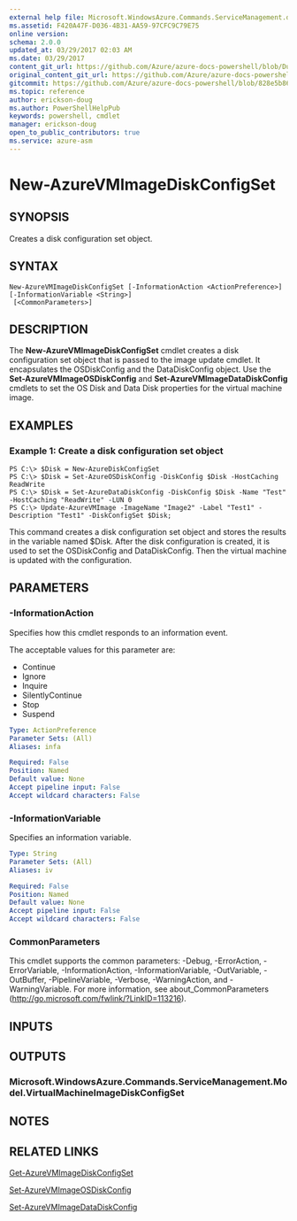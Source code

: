 ```yaml
---
external help file: Microsoft.WindowsAzure.Commands.ServiceManagement.dll-Help.xml
ms.assetid: F420A47F-D036-4B31-AA59-97CFC9C79E75
online version:
schema: 2.0.0
updated_at: 03/29/2017 02:03 AM
ms.date: 03/29/2017
content_git_url: https://github.com/Azure/azure-docs-powershell/blob/DuncanmaMSFT-patch-1/azureps-cmdlets-docs/ServiceManagement/Azure/v3.7.0/New-AzureVMImageDiskConfigSet.md
original_content_git_url: https://github.com/Azure/azure-docs-powershell/blob/DuncanmaMSFT-patch-1/azureps-cmdlets-docs/ServiceManagement/Azure/v3.7.0/New-AzureVMImageDiskConfigSet.md
gitcommit: https://github.com/Azure/azure-docs-powershell/blob/828e5b8648af6bdf3119ffe0cd409647f00de183
ms.topic: reference
author: erickson-doug
ms.author: PowerShellHelpPub
keywords: powershell, cmdlet
manager: erickson-doug
open_to_public_contributors: true
ms.service: azure-asm
---
```


# New-AzureVMImageDiskConfigSet

## SYNOPSIS
Creates a disk configuration set object.

## SYNTAX

```
New-AzureVMImageDiskConfigSet [-InformationAction <ActionPreference>] [-InformationVariable <String>]
 [<CommonParameters>]
```

## DESCRIPTION
The **New-AzureVMImageDiskConfigSet** cmdlet creates a disk configuration set object that is passed to the image update cmdlet.
It encapsulates the OSDiskConfig and the DataDiskConfig object.
Use the **Set-AzureVMImageOSDiskConfig** and **Set-AzureVMImageDataDiskConfig** cmdlets to set the OS Disk and Data Disk properties for the virtual machine image.

## EXAMPLES

### Example 1: Create a disk configuration set object
```
PS C:\> $Disk = New-AzureDiskConfigSet
PS C:\> $Disk = Set-AzureOSDiskConfig -DiskConfig $Disk -HostCaching ReadWrite
PS C:\> $Disk = Set-AzureDataDiskConfig -DiskConfig $Disk -Name "Test" -HostCaching "ReadWrite" -LUN 0
PS C:\> Update-AzureVMImage -ImageName "Image2" -Label "Test1" -Description "Test1" -DiskConfigSet $Disk;
```

This command creates a disk configuration set object and stores the results in the variable named $Disk.
After the disk configuration is created, it is used to set the OSDiskConfig and DataDiskConfig.
Then the virtual machine is updated with the configuration.

## PARAMETERS

### -InformationAction
Specifies how this cmdlet responds to an information event.

The acceptable values for this parameter are:

- Continue
- Ignore
- Inquire
- SilentlyContinue
- Stop
- Suspend

```yaml
Type: ActionPreference
Parameter Sets: (All)
Aliases: infa

Required: False
Position: Named
Default value: None
Accept pipeline input: False
Accept wildcard characters: False
```

### -InformationVariable
Specifies an information variable.

```yaml
Type: String
Parameter Sets: (All)
Aliases: iv

Required: False
Position: Named
Default value: None
Accept pipeline input: False
Accept wildcard characters: False
```

### CommonParameters
This cmdlet supports the common parameters: -Debug, -ErrorAction, -ErrorVariable, -InformationAction, -InformationVariable, -OutVariable, -OutBuffer, -PipelineVariable, -Verbose, -WarningAction, and -WarningVariable. For more information, see about_CommonParameters (http://go.microsoft.com/fwlink/?LinkID=113216).

## INPUTS

## OUTPUTS

### Microsoft.WindowsAzure.Commands.ServiceManagement.Model.VirtualMachineImageDiskConfigSet

## NOTES

## RELATED LINKS

[Get-AzureVMImageDiskConfigSet](./Get-AzureVMImageDiskConfigSet.md)

[Set-AzureVMImageOSDiskConfig](./Set-AzureVMImageOSDiskConfig.md)

[Set-AzureVMImageDataDiskConfig](./Set-AzureVMImageDataDiskConfig.md)


